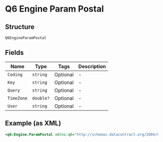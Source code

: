 
# Q6 Engine Param Postal

## Structure

`Q6EngineParamPostal`

## Fields

| Name | Type | Tags | Description |
|  --- | --- | --- | --- |
| `Coding` | `string` | Optional | - |
| `Key` | `string` | Optional | - |
| `Query` | `string` | Optional | - |
| `TimeZone` | `double?` | Optional | - |
| `User` | `string` | Optional | - |

## Example (as XML)

```xml
<q6:Engine.ParamPostal xmlns:q6="http://schemas.datacontract.org/2004/07/" />
```

